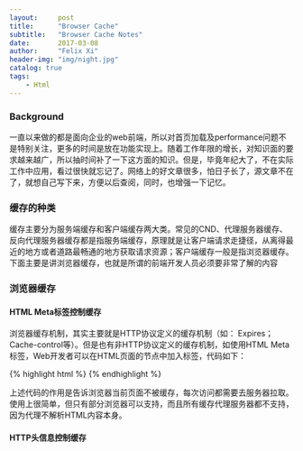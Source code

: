 ```yaml
---
layout:     post
title:      "Browser Cache"
subtitle:   "Browser Cache Notes"
date:       2017-03-08
author:     "Felix Xi"
header-img: "img/night.jpg"
catalog: true
tags:
    - Html
---
```


### Background

一直以来做的都是面向企业的web前端，所以对首页加载及performance问题不是特别关注，更多的时间是放在功能实现上。随着工作年限的增长，对知识面的要求越来越广，所以抽时间补了一下这方面的知识。但是，毕竟年纪大了，不在实际工作中应用，看过很快就忘记了。网络上的好文章很多，怕日子长了，源文章不在了，就想自己写下来，方便以后查阅，同时，也增强一下记忆。

### 缓存的种类

缓存主要分为服务端缓存和客户端缓存两大类。常见的CND、代理服务器缓存、反向代理服务器缓存都是指服务端缓存，原理就是让客户端请求走捷径，从离得最近的地方或者道路最畅通的地方获取请求资源；客户端缓存一般是指浏览器缓存。下面主要是讲浏览器缓存，也就是所谓的前端开发人员必须要非常了解的内容

### 浏览器缓存
#### HTML Meta标签控制缓存

浏览器缓存机制，其实主要就是HTTP协议定义的缓存机制（如： Expires； Cache-control等）。但是也有非HTTP协议定义的缓存机制，如使用HTML Meta 标签，Web开发者可以在HTML页面的<head>节点中加入<meta>标签，代码如下：

{% highlight html %}
<META HTTP-EQUIV="Pragma" CONTENT="no-cache">
{% endhighlight %}

上述代码的作用是告诉浏览器当前页面不被缓存，每次访问都需要去服务器拉取。使用上很简单，但只有部分浏览器可以支持，而且所有缓存代理服务器都不支持，因为代理不解析HTML内容本身。

#### HTTP头信息控制缓存



